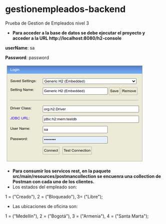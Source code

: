 # gestionempleados-backend

Prueba de  Gestion de Empleados nivel 3

* **Para acceder a la base de datos se debe ejecutar el proyecto y acceder a la URL http://localhost:8080/h2-console**

**userName**: sa

**Password**: password

![img.png](img.png)

* **Para consumir los servicos rest, en la paquete  src/main/resources/postmancollection se encuenra una collection de Postman con cada uno de los clientes.**
* Los estados del empleado son:

1 = ("Creado"),
2 = ("Bloqueado"),
3= ("Libre");

* Las ubicaciones de oficina son:

1 = ("Medellín"),
2 = ("Bogotá"),
3 = ("Armenia"),
4 = ("Santa Marta");
